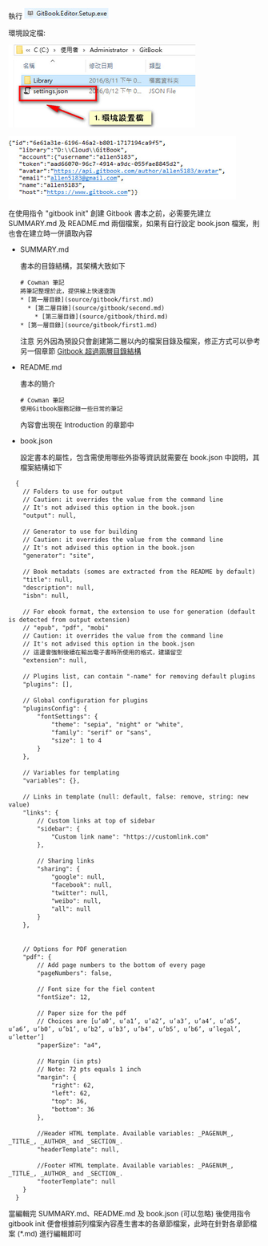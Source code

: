 執行![](../assets/gitbook-log-1.jpg)

環境設定檔:

![](../assets/gitbook-config-1.jpg)

![](../assets/gitbook-config-2.jpg)

在使用指令 "gitbook init" 創建 Gitbook 書本之前，必需要先建立 SUMMARY.md 及 README.md 兩個檔案，如果有自行設定 book.json 檔案，則也會在建立時一併讀取內容

* SUMMARY.md

  書本的目錄結構，其架構大致如下

  ```
  # Cowman 筆記
  將筆記整理於此，提供線上快速查詢
  * [第一層目錄](source/gitbook/first.md)
    * [第二層目錄](source/gitbook/second.md)
      * [第三層目錄](source/gitbook/third.md)
  * [第一層目錄](source/gitbook/first1.md)

  ```

  注意 另外因為預設只會創建第二層以內的檔案目錄及檔案，修正方式可以參考另一個章節 [Gitbook 超過兩層目錄結構](https://cowmanchiang.me/gitbook/gitbook/contents/parse.html)


* README.md

  書本的簡介

  ```
  # Cowman 筆記
  使用Gitbook服務記錄一些日常的筆記

  ```

  內容會出現在 Introduction 的章節中


* book.json

  設定書本的屬性，包含需使用哪些外掛等資訊就需要在 book.json 中說明，其檔案結構如下


```
  {
    // Folders to use for output
    // Caution: it overrides the value from the command line
    // It's not advised this option in the book.json
    "output": null,

    // Generator to use for building
    // Caution: it overrides the value from the command line
    // It's not advised this option in the book.json
    "generator": "site",

    // Book metadats (somes are extracted from the README by default)
    "title": null,
    "description": null,
    "isbn": null,

    // For ebook format, the extension to use for generation (default is detected from output extension)
    // "epub", "pdf", "mobi"
    // Caution: it overrides the value from the command line
    // It's not advised this option in the book.json
    // 這邊會強制後續在輸出電子書時所使用的格式，建議留空
    "extension": null,

    // Plugins list, can contain "-name" for removing default plugins
    "plugins": [],

    // Global configuration for plugins
    "pluginsConfig": {
        "fontSettings": {
            "theme": "sepia", "night" or "white",
            "family": "serif" or "sans",
            "size": 1 to 4
        }
    },

    // Variables for templating
    "variables": {},

    // Links in template (null: default, false: remove, string: new value)
    "links": {
        // Custom links at top of sidebar
        "sidebar": {
            "Custom link name": "https://customlink.com"
        },

        // Sharing links
        "sharing": {
            "google": null,
            "facebook": null,
            "twitter": null,
            "weibo": null,
            "all": null
        }
    },


    // Options for PDF generation
    "pdf": {
        // Add page numbers to the bottom of every page
        "pageNumbers": false,

        // Font size for the fiel content
        "fontSize": 12,

        // Paper size for the pdf
        // Choices are [u’a0’, u’a1’, u’a2’, u’a3’, u’a4’, u’a5’, u’a6’, u’b0’, u’b1’, u’b2’, u’b3’, u’b4’, u’b5’, u’b6’, u’legal’, u’letter’]
        "paperSize": "a4",

        // Margin (in pts)
        // Note: 72 pts equals 1 inch
        "margin": {
            "right": 62,
            "left": 62,
            "top": 36,
            "bottom": 36
        },

        //Header HTML template. Available variables: _PAGENUM_, _TITLE_, _AUTHOR_ and _SECTION_.
        "headerTemplate": null,

        //Footer HTML template. Available variables: _PAGENUM_, _TITLE_, _AUTHOR_ and _SECTION_.
        "footerTemplate": null
    }
  }
```

當編輯完 SUMMARY.md、README.md 及 book.json \(可以忽略\) 後使用指令 gitbook init 便會根據前列檔案內容產生書本的各章節檔案，此時在針對各章節檔案 \(\*.md\) 進行編輯即可 













